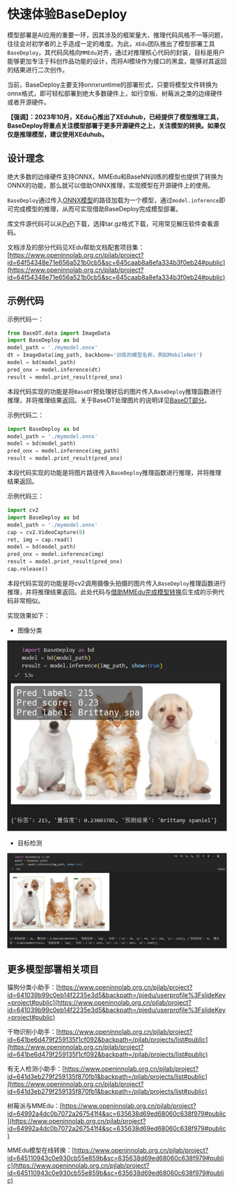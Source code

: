 # 快速体验BaseDeploy

模型部署是AI应用的重要一环，因其涉及的框架量大、推理代码风格不一等问题，往往会对初学者的上手造成一定的难度。为此，`XEdu`团队推出了模型部署工具`BaseDeploy`，其代码风格向`MMEdu`对齐，通过对推理核心代码的封装，目标是用户能够更加专注于科创作品功能的设计，而将AI模块作为接口的黑盒，能够对其返回的结果进行二次创作。

当前，BaseDeploy主要支持onnxruntime的部署形式，只要将模型文件转换为onnx格式，即可轻松部署到绝大多数硬件上，如行空板、树莓派之类的边缘硬件或者开源硬件。

**【强调】：2023年10月，XEdu心推出了XEduhub，已经提供了模型推理工具，BaseDeploy将重点关注模型部署于更多开源硬件之上，关注模型的转换。如果仅仅是推理模型，建议使用XEduhub。**


## 设计理念

绝大多数的边缘硬件支持ONNX，MMEdu和BaseNN训练的模型也提供了转换为ONNX的功能，那么就可以借助ONNX推理，实现模型在开源硬件上的使用。

`BaseDeploy`通过传入[ONNX模型](https://xedu.readthedocs.io/zh-cn/master/how_to_use/support_resources/model_convert.html#id2)的路径加载为一个模型，通过`model.inference`即可完成模型的推理，从而可实现借助BaseDeploy完成模型部署。

库文件源代码可以从[PyPi](https://pypi.org/project/BaseDeploy/#files)下载，选择tar.gz格式下载，可用常见解压软件查看源码。

文档涉及的部分代码见XEdu帮助文档配套项目集：[https://www.openinnolab.org.cn/pjlab/project?id=64f54348e71e656a521b0cb5&sc=645caab8a8efa334b3f0eb24#public](https://www.openinnolab.org.cn/pjlab/project?id=64f54348e71e656a521b0cb5&sc=645caab8a8efa334b3f0eb24#public)


## 示例代码

示例代码一：

```python
from BaseDT.data import ImageData
import BaseDeploy as bd
model_path = './mymodel.onnx'
dt = ImageData(img_path, backbone='训练的模型名称，例如MobileNet')
model = bd(model_path)
pred_onx = model.inference(dt)
result = model.print_result(pred_onx)
```

本段代码实现的功能是将`BaseDT`预处理好后的图片传入`BaseDeploy`推理函数进行推理，并将推理结果返回。关于BaseDT处理图片的说明详见[BaseDT部分](https://xedu.readthedocs.io/zh-cn/master/basedt/quick_start.html#id12)。

示例代码二：

```python
import BaseDeploy as bd
model_path = './mymodel.onnx'
model = bd(model_path)
pred_onx = model.inference(img_path)
result = model.print_result(pred_onx)
```

本段代码实现的功能是将图片路径传入`BaseDeploy`推理函数进行推理，并将推理结果返回。

示例代码三：

```python
import cv2
import BaseDeploy as bd
model_path = './mymodel.onnx'
cap = cv2.VideoCapture(0)
ret, img = cap.read()
model = bd(model_path)
pred_onx = model.inference(img)
result = model.print_result(pred_onx)
cap.release()
```

本段代码实现的功能是将cv2调用摄像头拍摄的图片传入`BaseDeploy`推理函数进行推理，并将推理结果返回。此处代码与[借助MMEdu完成模型转换](https://xedu.readthedocs.io/zh-cn/master/how_to_use/support_resources/model_convert.html#mmedu)后生成的示例代码非常相似。

实现效果如下：


- 图像分类

![](../images/basedeploy/base_cls.png)



- 目标检测

![](../images/basedeploy/base_detect.png)

## 更多模型部署相关项目

猫狗分类小助手：[https://www.openinnolab.org.cn/pjlab/project?id=641039b99c0eb14f2235e3d5&backpath=/pjedu/userprofile%3FslideKey=project#public](https://www.openinnolab.org.cn/pjlab/project?id=641039b99c0eb14f2235e3d5&backpath=/pjedu/userprofile%3FslideKey=project#public)

千物识别小助手：[https://www.openinnolab.org.cn/pjlab/project?id=641be6d479f259135f1cf092&backpath=/pjlab/projects/list#public](https://www.openinnolab.org.cn/pjlab/project?id=641be6d479f259135f1cf092&backpath=/pjlab/projects/list#public)

有无人检测小助手：[https://www.openinnolab.org.cn/pjlab/project?id=641d3eb279f259135f870fb1&backpath=/pjlab/projects/list#public](https://www.openinnolab.org.cn/pjlab/project?id=641d3eb279f259135f870fb1&backpath=/pjlab/projects/list#public)

树莓派与MMEdu：[https://www.openinnolab.org.cn/pjlab/project?id=64992a4dc0b7072a267541f4&sc=635638d69ed68060c638f979#public](https://www.openinnolab.org.cn/pjlab/project?id=64992a4dc0b7072a267541f4&sc=635638d69ed68060c638f979#public)

MMEdu模型在线转换：[https://www.openinnolab.org.cn/pjlab/project?id=645110943c0e930cb55e859b&sc=635638d69ed68060c638f979#public](https://www.openinnolab.org.cn/pjlab/project?id=645110943c0e930cb55e859b&sc=635638d69ed68060c638f979#public)